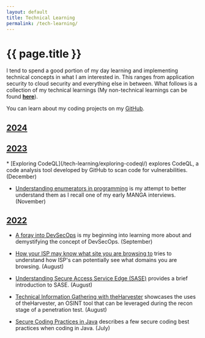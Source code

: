 ```yaml
---
layout: default
title: Technical Learning
permalink: /tech-learning/
---
```


# {{ page.title }}

I tend to spend a good portion of my day learning and implementing technical concepts in what I am interested in. This ranges from application security to cloud security and everything else in between. What follows is a collection of my technical learnings (My non-technical learnings can be found [**here**](/non-tech-learning/)).  

You can learn about my coding projects on my [GitHub](https://github.com/tmendonca28).

<h2 id="y2024" style="text-decoration: underline;">2024</h2>

<h2 id="y2023" style="text-decoration: underline;">2023</h2>
* [Exploring CodeQL](/tech-learning/exploring-codeql/) explores CodeQL, a code analysis tool developed by GitHub to scan code for vulnerabilities. (December)

* [Understanding enumerators in programming](/tech-learning/enumerators/) is my attempt to better understand them as I recall one of my early MANGA interviews. (November)

<h2 id="y2022" style="text-decoration: underline;">2022</h2>

* [A foray into DevSecOps](/tech-learning/devsecops-101/) is my beginning into learning more about and demystifying the concept of DevSecOps. (September)

* [How your ISP may know what site you are browsing to](/tech-learning/isp-info-gathering/) tries to understand how ISP's can potentially see what domains you are browsing. (August)

* [Understanding Secure Access Service Edge (SASE)](/tech-learning/sase-101/) provides a brief introduction to SASE. (August)

* [Technical Information Gathering with theHarvester](/tech-learning/tech-info-gathering-theharvester/) showcases the uses of theHarvester, an OSINT tool that can be leveraged during the recon stage of a penetration test. (August)

* [Secure Coding Practices in Java](/tech-learning/sec-coding-java/) describes a few secure coding best practices when coding in Java. (July)
